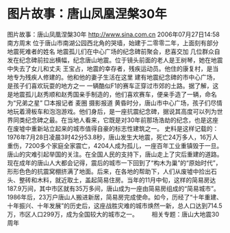 # 图片故事：唐山凤凰涅槃30年

图片故事：唐山凤凰涅槃30年
http://www.sina.com.cn 2006年07月27日14:58 南方周末
  位于唐山市南湖公园西北角的哭墙，始建于二零零二年，上面刻有部分地震死难者的姓名
         地震孤儿们在中心广场的纪念碑前聚会，悲喜交加
    几位群众自发在纪念碑前拉出横幅，纪念唐山地震。位于镜头前面的老人是王树琴，她在地震中失去了女儿和丈夫
    王宝占，地震的幸存者，残疾运动员。他住的康复村，是当地专为残疾人修建的。他和他的妻子生活在这里
      建有地震纪念碑的市中心广场，是孩子们喜欢玩耍的地方之一
   一辆酷似F1的赛车正穿过市郊的土路。据了解，这是地震孤儿赵秀顺和赵秀国亲手制造的，他们喜欢赛车，便亲手造了一辆，命名为“兄弟之星”
□本报记者 麦圈 摄影报道
黄昏时分，唐山市中心广场，孩子们尽情地玩着滑板车和泡泡游戏。他们身后，是一座抗震纪念碑，据说其高度可以列为世界同类纪念碑之最。在当地人看来，它既是对30年前那场浩劫的纪念，也是这座在废墟中重新站立起来的城市值得自豪的标志性建筑之一。
史料是这样记载的：1976年7月28日凌晨3时42分53.8秒，唐山发生大地震，死亡24万多人，16万人重伤，7200多个家庭全家震亡，4204人成为孤儿，一座百年工业重镇毁于一旦。
唐山的灾难引起举国的关注。在全国人民的支持下，唐山走上了灾后重建的道路。现在成年的唐山人大都会记得，震后的城市一下回到了“构木为巢”的“原始时代”，形形色色的抗震窝棚挤满了地面。后来，在各地的帮助下，人们从废墟中捡出石头、整砖和木料，就近取土，盖起简易住房。当年的11月中旬，这样的简易房达187.9万间，其中市区就有35万多间，唐山成为一座由简易房组成的“简易城市”。1986年后，23万户唐山人搬进新居，简易房完成使命。如今，历经了“十年重建、十年振兴、十年发展”的历史后，这座战胜灾难的城市焕然一新，总人口达到714.5万，市区人口299万，成为全国较大的城市之一。
  　　相关专题：唐山大地震30周年 

